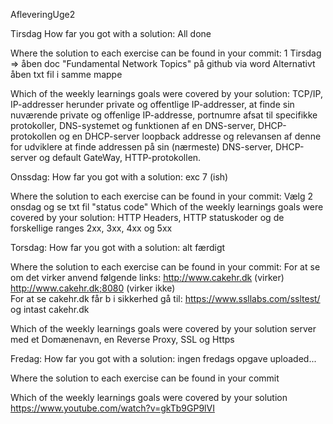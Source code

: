 AfleveringUge2


Tirsdag
How far you got with a solution:
All done

Where the solution to each exercise can be found in your commit:
1 Tirsdag => åben doc "Fundamental Network Topics" på github via word 
             Alternativt åben txt fil i samme mappe

Which of the weekly learnings goals were covered by your solution:
 TCP/IP, IP-addresser herunder private og offentlige IP-addresser,
 at finde sin nuværende private og offenlige IP-addresse,
 portnumre afsat til specifikke protokoller, DNS-systemet og funktionen af en DNS-server,
 DHCP-protokollen og en DHCP-server
 loopback addresse og relevansen af denne for udviklere
 at finde addressen på sin (nærmeste) DNS-server, DHCP-server og default GateWay,
 HTTP-protokollen.

Onssdag:
How far you got with a solution: exc 7 (ish)

Where the solution to each exercise can be found in your commit: 
Vælg 2 onsdag og se txt fil "status code"
Which of the weekly learnings goals were covered by your solution:
 HTTP Headers, HTTP statuskoder og de forskellige ranges 2xx, 3xx, 4xx og 5xx


Torsdag:
How far you got with a solution: alt færdigt

Where the solution to each exercise can be found in your commit:
For at se om det virker anvend følgende links:
http://www.cakehr.dk (virker)
http://www.cakehr.dk;8080 (virker ikke)  
For at se cakehr.dk får b i sikkerhed gå til: https://www.ssllabs.com/ssltest/
og intast cakehr.dk

Which of the weekly learnings goals were covered by your solution
server med et Domænenavn, en Reverse Proxy, SSL og Https

Fredag:
How far you got with a solution: 
ingen fredags opgave uploaded... 

Where the solution to each exercise can be found in your commit 

Which of the weekly learnings goals were covered by your solution
https://www.youtube.com/watch?v=gkTb9GP9lVI